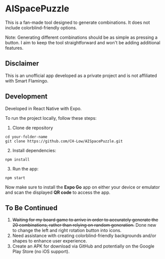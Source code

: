 # AISpacePuzzle

This is a fan-made tool designed to generate combinations. It does not include colorblind-friendly options.

Note: Generating different combinations should be as simple as pressing a button. I aim to keep the tool straightforward and won't be adding additional features.

## Disclaimer

This is an unofficial app developed as a private project and is not affiliated with Smart Flamingo.

## Development
Developed in React Native with Expo.

To run the project locally, follow these steps:

1. Clone de repository

```
cd your-folder-name
git clone https://github.com/CH-Low/AISpacePuzzle.git
```

2. Install dependencies:
```
npm install
```

3. Run the app:
```
npm start
```
Now make sure to install the **Expo Go** app on either your device or emulator and scan the displayed **QR code** to access the app.

## To Be Continued 
1. ~~Waiting for my board game to arrive in order to accurately generate the 20 combinations, rather than relying on random generation.~~ Done new to change the left and right rotation button into icons.
2. Need assistance with creating colorblind-friendly backgrounds and/or shapes to enhance user experience.
3. Create an APK for download via GitHub and potentially on the Google Play Store (no iOS support).
